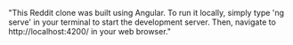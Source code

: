 "This Reddit clone was built using Angular. 
To run it locally, simply type 'ng serve' in your terminal to start the development server.
Then, navigate to http://localhost:4200/ in your web browser."

